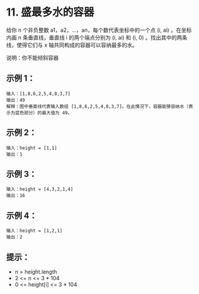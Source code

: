 # 11. 盛最多水的容器

给你 n 个非负整数 a1，a2，...，an，每个数代表坐标中的一个点 (i, ai) 。在坐标内画 n 条垂直线，垂直线 i 的两个端点分别为 (i, ai) 和 (i, 0) 。找出其中的两条线，使得它们与 x 轴共同构成的容器可以容纳最多的水。

说明：你不能倾斜容器

## 示例 1：
```
输入：[1,8,6,2,5,4,8,3,7]
输出：49 
解释：图中垂直线代表输入数组 [1,8,6,2,5,4,8,3,7]。在此情况下，容器能够容纳水（表示为蓝色部分）的最大值为 49。
```

## 示例 2：
```
输入：height = [1,1]
输出：1
```

## 示例 3：
```
输入：height = [4,3,2,1,4]
输出：16
```

## 示例 4：
```
输入：height = [1,2,1]
输出：2
```

## 提示：

+ n = height.length
+ 2 <= n <= 3 * 104
+ 0 <= height[i] <= 3 * 104
